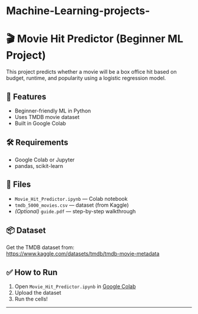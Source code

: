 # Machine-Learning-projects-
# 🎬 Movie Hit Predictor (Beginner ML Project)

This project predicts whether a movie will be a box office hit based on budget, runtime, and popularity using a logistic regression model.

## 🚀 Features
- Beginner-friendly ML in Python
- Uses TMDB movie dataset
- Built in Google Colab

## 🛠 Requirements
- Google Colab or Jupyter
- pandas, scikit-learn

## 📁 Files
- `Movie_Hit_Predictor.ipynb` — Colab notebook
- `tmdb_5000_movies.csv` — dataset (from Kaggle)
- *(Optional)* `guide.pdf` — step-by-step walkthrough

## 📦 Dataset
Get the TMDB dataset from:  
https://www.kaggle.com/datasets/tmdb/tmdb-movie-metadata

## ✅ How to Run
1. Open `Movie_Hit_Predictor.ipynb` in [Google Colab](https://colab.research.google.com/)
2. Upload the dataset
3. Run the cells!

---


